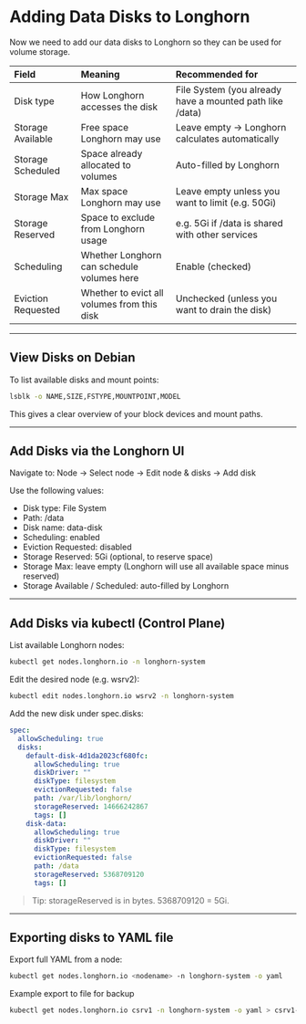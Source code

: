 # Adding Data Disks to Longhorn
Now we need to add our data disks to Longhorn so they can be used for volume storage.

| Field             | Meaning                             | Recommended for  
| :---              | :---                                | :---
| Disk type         | How Longhorn accesses the disk      | File System (you already have a mounted path like /data)
| Storage Available | Free space Longhorn may use         | Leave empty → Longhorn calculates automatically
| Storage Scheduled | Space already allocated to volumes  | Auto-filled by Longhorn
| Storage Max       | Max space Longhorn may use          | Leave empty unless you want to limit (e.g. 50Gi)
| Storage Reserved  | Space to exclude from Longhorn usage | e.g. 5Gi if /data is shared with other services
| Scheduling        | Whether Longhorn can schedule volumes here | Enable (checked)
| Eviction Requested | Whether to evict all volumes from this disk | Unchecked (unless you want to drain the disk)

---

## View Disks on Debian
To list available disks and mount points:
```bash
lsblk -o NAME,SIZE,FSTYPE,MOUNTPOINT,MODEL
```
This gives a clear overview of your block devices and mount paths.

---

## Add Disks via the Longhorn UI
Navigate to:
Node → Select node → Edit node & disks → Add disk

Use the following values:
- Disk type: File System
- Path: /data
- Disk name: data-disk
- Scheduling: enabled
- Eviction Requested: disabled
- Storage Reserved: 5Gi (optional, to reserve space)
- Storage Max: leave empty (Longhorn will use all available space minus reserved)
- Storage Available / Scheduled: auto-filled by Longhorn

---

## Add Disks via kubectl (Control Plane)
List available Longhorn nodes:
```bash
kubectl get nodes.longhorn.io -n longhorn-system
```
Edit the desired node (e.g. wsrv2):
```bash
kubectl edit nodes.longhorn.io wsrv2 -n longhorn-system
```
Add the new disk under spec.disks:
```yaml
spec:
  allowScheduling: true
  disks:
    default-disk-4d1da2023cf680fc:
      allowScheduling: true
      diskDriver: ""
      diskType: filesystem
      evictionRequested: false
      path: /var/lib/longhorn/
      storageReserved: 14666242867
      tags: []
    disk-data:
      allowScheduling: true
      diskDriver: ""
      diskType: filesystem
      evictionRequested: false
      path: /data
      storageReserved: 5368709120
      tags: []
```
> Tip: storageReserved is in bytes. 5368709120 = 5Gi.

---

## Exporting disks to YAML file
Export full YAML from a node:
```bash
kubectl get nodes.longhorn.io <nodename> -n longhorn-system -o yaml
```
Example export to file for backup
```bash
kubectl get nodes.longhorn.io csrv1 -n longhorn-system -o yaml > csrv1-disks.yaml
```

